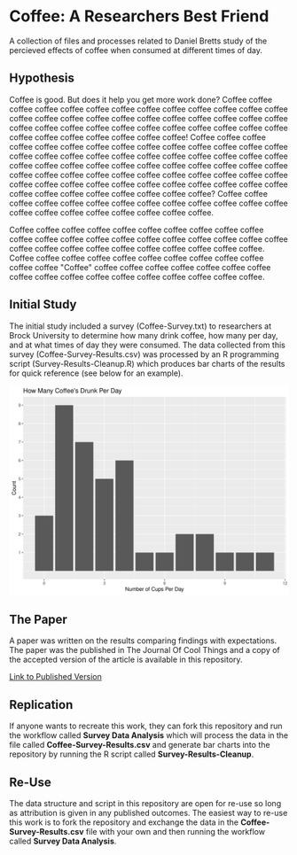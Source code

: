 # Coffee: A Researchers Best Friend
A collection of files and processes related to Daniel Bretts study of the percieved effects of coffee when consumed at different times of day.

## Hypothesis

Coffee is good.  But does it help you get more work done?  Coffee coffee coffee coffee coffee coffee coffee coffee coffee coffee coffee coffee coffee coffee coffee coffee coffee coffee coffee coffee coffee coffee coffee coffee coffee coffee coffee coffee coffee coffee coffee coffee coffee coffee coffee coffee coffee coffee coffee coffee coffee coffee! Coffee coffee coffee coffee coffee coffee coffee coffee coffee coffee coffee coffee coffee coffee coffee coffee coffee coffee coffee coffee coffee coffee coffee coffee coffee coffee coffee coffee coffee coffee coffee coffee coffee coffee coffee coffee coffee coffee coffee coffee coffee coffee coffee coffee coffee coffee coffee coffee coffee coffee coffee coffee coffee coffee coffee coffee coffee coffee coffee coffee coffee coffee coffee coffee coffee coffee?  Coffee coffee coffee coffee coffee coffee coffee coffee coffee coffee coffee coffee coffee coffee coffee coffee coffee coffee coffee coffee coffee.

Coffee coffee coffee coffee coffee coffee coffee coffee coffee coffee coffee coffee coffee coffee coffee coffee coffee coffee coffee coffee coffee coffee coffee coffee coffee coffee coffee coffee coffee coffee coffee.  Coffee coffee coffee coffee coffee coffee coffee coffee coffee coffee coffee coffee "Coffee" coffee coffee coffee coffee coffee coffee coffee coffee coffee coffee coffee coffee coffee coffee coffee coffee coffee.


## Initial Study

The initial study included a survey (Coffee-Survey.txt) to researchers at Brock University to determine how many drink coffee, how many per day, and at what times of day they were consumed.  The data collected from this survey (Coffee-Survey-Results.csv) was processed by an R programming script (Survey-Results-Cleanup.R) which produces bar charts of the results for quick reference (see below for an example).

![A bar chart of fake survey results from a coffee survey](Survey-Visualizations/coffees-per-day.jpg)

## The Paper

A paper was written on the results comparing findings with expectations.  The paper was the published in The Journal Of Cool Things and a copy of the accepted version of the article is available in this repository.

[Link to Published Version](www.Fakelink.com)

## Replication

If anyone wants to recreate this work, they can fork this repository and run the workflow called **Survey Data Analysis** which will process the data in the file called **Coffee-Survey-Results.csv** and generate bar charts into the repository by running the R script called **Survey-Results-Cleanup**.  

## Re-Use

The data structure and script in this repository are open for re-use so long as attribution is given in any published outcomes.  The easiest way to re-use this work is to fork the repository and exchange the data in the **Coffee-Survey-Results.csv** file with your own and then running the workflow called **Survey Data Analysis**.

